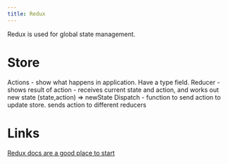 ```yaml
---
title: Redux
---
```


Redux is used for global state management.

# Store

Actions - show what happens in application. Have a type field.
Reducer - shows result of action - receives current state and action, and works out new state (state,action) => newState
Dispatch - function to send action to update store. sends action to different reducers

# Links

[Redux docs are a good place to start](https://redux.js.org/tutorials/essentials)
